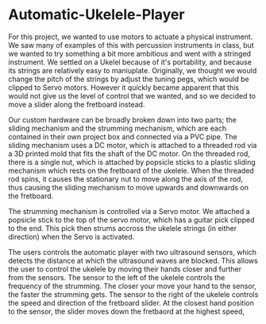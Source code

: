 # Automatic-Ukelele-Player

For this project, we wanted to use motors to actuate a physical instrument. We saw many of examples of this with percussion instruments in class, but we wanted to try something a bit more ambitious and went with a stringed instrument. We settled on a Ukelel because of it's portability, and because its strings are relatively easy to maniuplate. Originally, we thought we would change the pitch of the strings by adjust the tuning pegs, which would be clipped to Servo motors. However it quickly became apparent that this would not give us the level of control that we wanted, and so we decided to move a slider along the fretboard instead. 

Our custom hardware can be broadly broken down into two parts; the sliding mechanism and the strumming mechanism, which are each contained in their own project box and connected via a PVC pipe. The sliding mechanism uses a DC motor, which is attached to a threaded rod via a 3D printed mold that fits the shaft of the DC motor. On the threaded rod, there is a single nut, which is attached by popsicle sticks to a plastic sliding mechanism which rests on the fretboard of the ukelele. When the threaded rod spins, it causes the stationary nut to move along the axis of the rod, thus causing the sliding mechanism to move upwards and downwards on the fretboard. 

The strumming mechanism is controlled via a Servo motor. We attached a popsicle stick to the top of the servo motor, which has a guitar pick clipped to the end. This pick then strums accross the ukelele strings (in either direction) when the Servo is activated. 

The users controls the automatic player with two ultrasound sensors, which detects the distance at which the ultrasound waves are blocked. This allows the user to control the ukelele by moving their hands closer and further from the sensors. The sensor to the left of the ukelele controls the frequency of the strumming. The closer your move your hand to the sensor, the faster the strumming gets. The sensor to the right of the ukelele controls the speed and direction of the fretboard slider. At the closest hand position to the sensor, the slider moves down the fretbaord at the highest speed, 
